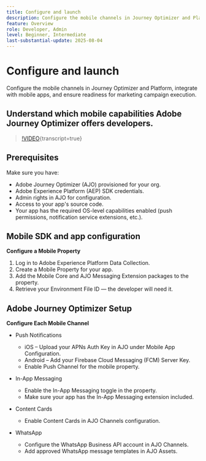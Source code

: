 ```yaml
---
title: Configure and launch
description: Configure the mobile channels in Journey Optimizer and Platform, integrate with mobile apps, and ensure readiness for marketing campaign execution.
feature: Overview
role: Developer, Admin
level: Beginner, Intermediate
last-substantial-update: 2025-08-04
---
```


# Configure and launch

Configure the mobile channels in Journey Optimizer and Platform, integrate with mobile apps, and ensure readiness for marketing campaign execution.

## Understand which mobile capabilities Adobe Journey Optimizer offers developers.

>[!VIDEO](https://video.tv.adobe.com/v/342103?quality=12&learn=on){transcript=true}


## Prerequisites

Make sure you have:

* Adobe Journey Optimizer (AJO) provisioned for your org.
* Adobe Experience Platform (AEP) SDK credentials.
* Admin rights in AJO for configuration.
* Access to your app's source code.
* Your app has the required OS-level capabilities enabled (push permissions, notification service extensions, etc.).


## Mobile SDK and app configuration

**Configure a Mobile Property**

1. Log in to Adobe Experience Platform Data Collection.
2. Create a Mobile Property for your app.
3. Add the Mobile Core and AJO Messaging Extension packages to the property.
4. Retrieve your Environment File ID — the developer will need it.


## Adobe Journey Optimizer Setup

**Configure Each Mobile Channel**

* Push Notifications
    * iOS – Upload your APNs Auth Key in AJO under Mobile App Configuration.
    * Android – Add your Firebase Cloud Messaging (FCM) Server Key.
    * Enable Push Channel for the mobile property.

* In-App Messaging
    * Enable the In-App Messaging toggle in the property.
    * Make sure your app has the In-App Messaging extension included.

* Content Cards
    * Enable Content Cards in AJO Channels configuration.

* WhatsApp
    * Configure the WhatsApp Business API account in AJO Channels.
    * Add approved WhatsApp message templates in AJO Assets.
